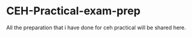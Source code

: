 # CEH-Practical-exam-prep
All the preparation that i have done for ceh practical will be shared here.
